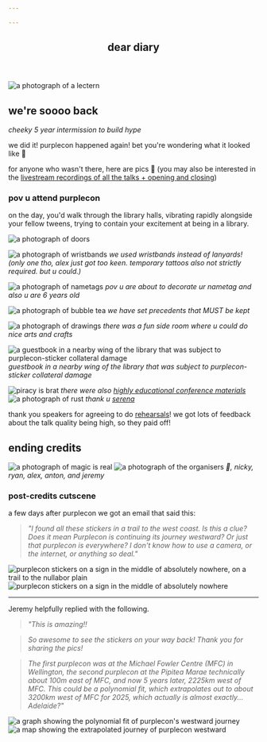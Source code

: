 ```yaml
---

---
```


<section class="mid">
 <header>
    <div id="align">
      <p-books></p-books>
    </div>
    <div class="heading">
    <h1>dear diary</h1>
    </div>
  </header>
</section>

![a photograph of a lectern](static/diary/lectern.jpg)

## we're soooo back
*cheeky 5 year intermission to build hype*

we did it! purplecon happened again! bet you're wondering what it looked like 👀

for anyone who wasn't there, here are pics 💜
(you may also be interested in the [livestream recordings of all the talks + opening and closing](https://www.youtube.com/watch?v=SmfVTsqYf9o&list=PLS45xFo74VF5Sf-JszDr5gzWmU9r3QsS3))

### pov u attend purplecon

on the day, you'd walk through the library halls, vibrating rapidly alongside your fellow tweens, trying to contain your excitement at being in a library.

![a photograph of doors](static/diary/doors.jpg)

![a photograph of wristbands](static/diary/wristbands.jpg)
*we used wristbands instead of lanyards! (only one tho, alex just got too keen. temporary tattoos also not strictly required. but u could.)*

![a photograph of nametags](static/diary/nametags.jpg)
*pov u are about to decorate ur nametag and also u are 6 years old*

![a photograph of bubble tea](static/diary/bubbletea.jpg)
*we have set precedents that MUST be kept*

![a photograph of drawings](static/diary/drawings-star.jpg)
*there was a fun side room where u could do nice arts and crafts*

![a guestbook in a nearby wing of the library that was subject to purplecon-sticker collateral damage](static/diary/guestbook-vandalism.jpg)
*guestbook in a nearby wing of the library that was subject to purplecon-sticker collateral damage*

![piracy is brat](static/diary/brat.jpg)
*there were also [highly educational conference materials](https://www.youtube.com/watch?v=SqZBIn0LoCk&list=PLS45xFo74VF5Sf-JszDr5gzWmU9r3QsS3&index=8)*
![a photograph of rust](static/diary/rust.jpg)
*thank u [serena](https://www.youtube.com/watch?v=iUAxmOFl78w&list=PLS45xFo74VF5Sf-JszDr5gzWmU9r3QsS3&index=2)*


thank you speakers for agreeing to do [rehearsals](/cfp)! we got lots of feedback about the talk quality being high, so they paid off! 

## ending credits
![a photograph of magic is real](static/diary/magicisreal.jpg)
![a photograph of the organisers](static/diary/organisers.jpg)
*💜, nicky, ryan, alex, anton, and jeremy*


<section>
      <p-books></p-books>
</section>

### post-credits cutscene

a few days after purplecon we got an email that said this:
> *"I found all these stickers in a trail to the west coast. Is this a clue? Does it mean Purplecon is continuing its journey westward? Or just that purplecon is everywhere? I don't know how to use a camera, or the internet, or anything so deal."*

![purplecon stickers on a sign in the middle of absolutely nowhere, on a trail to the nullabor plain](static/diary/western_nullarbor_out.jpg)
![purplecon stickers on a sign in the middle of absolutely nowhere](static/diary/eastern_nullarbor_zoom.jpg)

---
Jeremy helpfully replied with the following.

>*"This is amazing!!*

>*So awesome to see the stickers on your way back! Thank you for sharing the pics!*

>*The first purplecon was at the Michael Fowler Centre (MFC) in Wellington, the second purplecon at the Pipitea Marae technically about 100m east of MFC, and now 5 years later, 2225km west of MFC. This could be a polynomial fit, which extrapolates out to about 3200km west of MFC for 2025, which actually is almost exactly... Adelaide?"*

![a graph showing the polynomial fit of purplecon's westward journey](static/diary/purplecon-west-graph.png)
![a map showing the extrapolated journey of purplecon westward](static/diary/purplecon-west-map.png)
